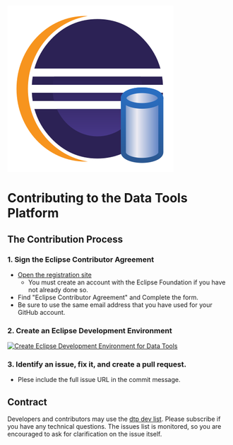![Data Tools Banner](/images/dtp.svg)

# Contributing to the Data Tools Platform

## The Contribution Process

### 1. Sign the Eclipse Contributor Agreement

* [Open the registration site](http://www.eclipse.org/contribute/cla)
  * You must create an account with the Eclipse Foundation if you have not already done so.
* Find "Eclipse Contributor Agreement" and Complete the form. 
* Be sure to use the same email address that you have used for your GitHub account.

### 2. Create an Eclipse Development Environment

[![Create Eclipse Development Environment for Data Tools](https://download.eclipse.org/oomph/www/setups/svg/Data_Tools_Platform.svg)](https://www.eclipse.org/setups/installer/?url=https://raw.githubusercontent.com/eclipse-datatools/datatools/master/releng/DataToolsConfiguration.setup&show=true "Click to open Eclipse-Installer Auto Launch or drag into your running installer")

### 3. Identify an issue, fix it, and create a pull request.

 * Plese include the full issue URL in the commit message.

## Contract

Developers and contributors may use the [dtp dev list](https://accounts.eclipse.org/mailing-list/dtp-dev). 
Please subscribe if you have any technical questions.
The issues list is monitored, so you are encouraged to ask for clarification on the issue itself.
